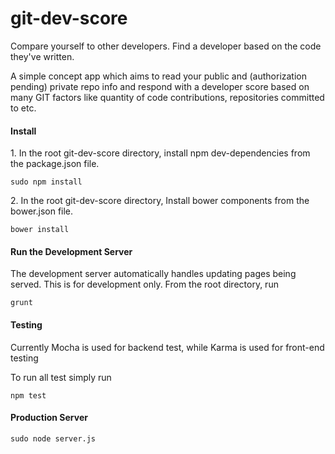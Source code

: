 git-dev-score
=============

Compare yourself to other developers.  Find a developer based on the code they've written.

<p>A simple concept app which aims to read your public and (authorization pending) private repo info and respond with a developer score based on many GIT factors like quantity of code contributions, repositories committed to etc.</p>

<h4>Install</h4>
<p>1.  In the root git-dev-score directory, install npm dev-dependencies from the package.json file.</p>
<code>sudo npm install</code>
<p>2.  In the root git-dev-score directory, Install bower components from the bower.json file.</p>
<code>bower install</code>

<h4>Run the Development Server</h4>
<p>The development server automatically handles updating pages being served.  This is for development only.  From the root directory, run</p>
<code>grunt</code>

<h4>Testing</h4>
<p>Currently Mocha is used for backend test, while Karma is used for front-end testing</p>
<p>To run all test simply run</p>
<code>npm test</code>

<h4>Production Server</h4>
<code>sudo node server.js</code>
